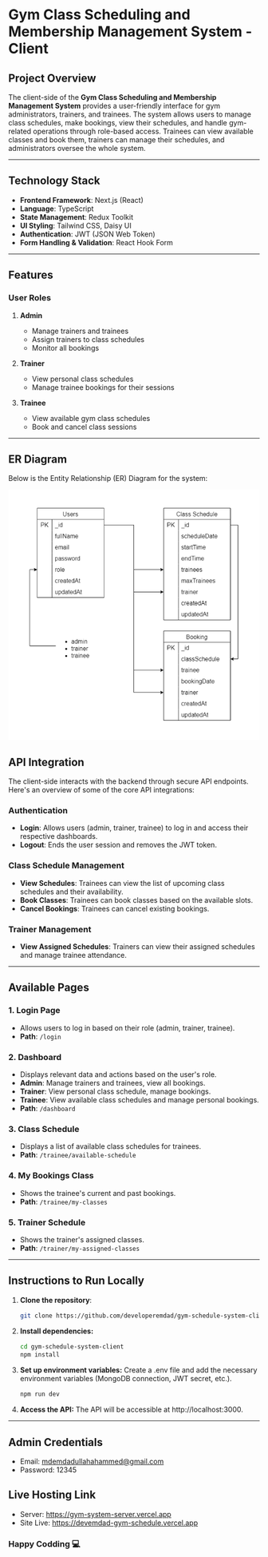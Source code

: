 # **Gym Class Scheduling and Membership Management System - Client**

## **Project Overview**

The client-side of the **Gym Class Scheduling and Membership Management System** provides a user-friendly interface for gym administrators, trainers, and trainees. The system allows users to manage class schedules, make bookings, view their schedules, and handle gym-related operations through role-based access. Trainees can view available classes and book them, trainers can manage their schedules, and administrators oversee the whole system.

---

## **Technology Stack**

- **Frontend Framework**: Next.js (React)
- **Language**: TypeScript
- **State Management**: Redux Toolkit
- **UI Styling**: Tailwind CSS, Daisy UI
- **Authentication**: JWT (JSON Web Token)
- **Form Handling & Validation**: React Hook Form

---

## **Features**

### **User Roles**

1. **Admin**

   - Manage trainers and trainees
   - Assign trainers to class schedules
   - Monitor all bookings

2. **Trainer**

   - View personal class schedules
   - Manage trainee bookings for their sessions

3. **Trainee**
   - View available gym class schedules
   - Book and cancel class sessions

---

## **ER Diagram**

Below is the Entity Relationship (ER) Diagram for the system:

![ER Diagram](./ER-diagram-gym-schedule-management.png)

## **API Integration**

The client-side interacts with the backend through secure API endpoints. Here's an overview of some of the core API integrations:

### **Authentication**

- **Login**: Allows users (admin, trainer, trainee) to log in and access their respective dashboards.
- **Logout**: Ends the user session and removes the JWT token.

### **Class Schedule Management**

- **View Schedules**: Trainees can view the list of upcoming class schedules and their availability.
- **Book Classes**: Trainees can book classes based on the available slots.
- **Cancel Bookings**: Trainees can cancel existing bookings.

### **Trainer Management**

- **View Assigned Schedules**: Trainers can view their assigned schedules and manage trainee attendance.

---

## **Available Pages**

### **1. Login Page**

- Allows users to log in based on their role (admin, trainer, trainee).
- **Path**: `/login`

### **2. Dashboard**

- Displays relevant data and actions based on the user's role.
- **Admin**: Manage trainers and trainees, view all bookings.
- **Trainer**: View personal class schedule, manage bookings.
- **Trainee**: View available class schedules and manage personal bookings.
- **Path**: `/dashboard`

### **3. Class Schedule**

- Displays a list of available class schedules for trainees.
- **Path**: `/trainee/available-schedule`

### **4. My Bookings Class**

- Shows the trainee's current and past bookings.
- **Path**: `/trainee/my-classes`

### **5. Trainer Schedule**

- Shows the trainer's assigned classes.
- **Path**: `/trainer/my-assigned-classes`

---

## **Instructions to Run Locally**

1. **Clone the repository**:
   ```bash
   git clone https://github.com/developeremdad/gym-schedule-system-client
   ```
2. **Install dependencies:**

   ```bash
   cd gym-schedule-system-client
   npm install
   ```

3. **Set up environment variables:** Create a .env file and add the necessary environment variables (MongoDB connection, JWT secret, etc.).
   ```bash
   npm run dev
   ```
4. **Access the API:** The API will be accessible at http://localhost:3000.

---

## **Admin Credentials**

- Email: mdemdadullahahammed@gmail.com
- Password: 12345

## **Live Hosting Link**

- Server: https://gym-system-server.vercel.app
- Site Live: https://devemdad-gym-schedule.vercel.app

### Happy Codding 💻
